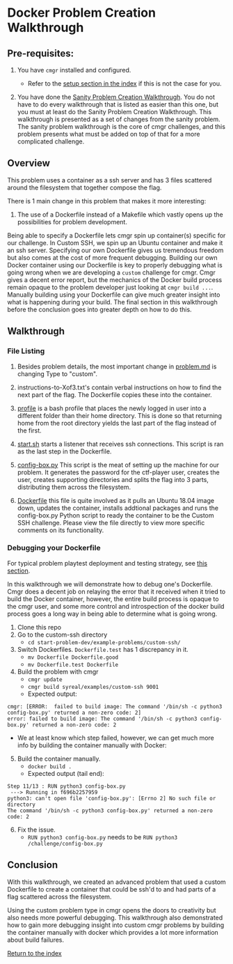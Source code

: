 # Docker Problem Creation Walkthrough


## Pre-requisites:

1. You have `cmgr` installed and configured.
    - Refer to the [setup section in the index](/README.md#setup)
      if this is not the case for you.

2. You have done the [Sanity Problem Creation Walkthrough](/example-problems/sanity-static-flag/README.md).
   You do not have to do every walkthrough that is listed as easier than this
   one, but you must at least do the Sanity Problem Creation Walkthrough. 
   This walkthrough is presented as a set of changes from the sanity problem.
   The sanity problem walkthrough is the core of cmgr challenges, and this 
   problem presents what must be added on top of that for a more complicated
   challenge.



## Overview

This problem uses a container as a ssh server and has 3 files scattered around
the filesystem that together compose the flag.

There is 1 main change in this problem that makes it more interesting:

1. The use of a Dockerfile instead of a Makefile which vastly opens up the
   possibilities for problem development.

Being able to specify a Dockerfile lets cmgr spin up container(s) specific for
our challenge. In Custom SSH, we spin up an Ubuntu container and make it an ssh
server. Specifying our own Dockerfile gives us tremendous freedom but also
comes at the cost of more frequent debugging. Building our own Docker container
using our Dockerfile is key to properly debugging what is going wrong when we
are developing a `custom` challenge for cmgr. Cmgr gives a decent error report,
but the mechanics of the Docker build process remain opaque to the problem
developer just looking at `cmgr build ...`. Manually building using your
Dockerfile can give much greater insight into what is happening during your
build. The final section in this walkthrough before the conclusion goes into
greater depth on how to do this.


## Walkthrough


### File Listing

1. Besides problem details, the most important change in
   [problem.md](/example-problems/custom-ssh/problem.md) is changing Type to
   "custom".

2. instructions-to-Xof3.txt's contain verbal instructions on how to find the
   next part of the flag. The Dockerfile copies these into the container.

3. [profile](/example-problems/custom-ssh/profile) is a bash profile that
   places the newly logged in user into a different folder than their home
   directory. This is done so that returning home from the root directory
   yields the last part of the flag instead of the first.
   
4. [start.sh](/example-problems/custom-ssh/start.sh) starts a listener that
   receives ssh connections. This script is ran as the last step in the
   Dockerfile.
   
5. [config-box.py](/example-problems/custom-ssh/config-box.py) This script
   is the meat of setting up the machine for our problem. It generates the
   password for the ctf-player user, creates the user, creates supporting
   directories and splits the flag into 3 parts, distributing them across the
   filesystem.
   
7. [Dockerfile](/example-problems/custom-ssh/Dockerfile) this file is quite
   involved as it pulls an Ubuntu 18.04 image down, updates the container,
   installs addtional packages and runs the config-box.py Python script to
   ready the container to be the Custom SSH challenge. Please view the file
   directly to view more specific comments on its functionality.


### Debugging your Dockerfile

For typical problem playtest deployment and testing strategy, see 
[this section](/example-problems/sanity-static-flag#Deployment).

In this walkthrough we will demonstrate how to debug one's Dockerfile. Cmgr
does a decent job on relaying the error that it received when it tried to
build the Docker container, however, the entire build process is opaque to
the cmgr user, and some more control and introspection of the docker build
process goes a long way in being able to determine what is going wrong.

1. Clone this repo
2. Go to the custom-ssh directory
    - `cd start-problem-dev/example-problems/custom-ssh/`
3. Switch Dockerfiles. `Dockerfile.test` has 1 discrepancy in it.
    - `mv Dockerfile Dockerfile.good`
    - `mv Dockerfile.test Dockerfile`
4. Build the problem with cmgr
      - `cmgr update`
      - `cmgr build syreal/examples/custom-ssh 9001`
      - Expected output:
```
cmgr: [ERROR:  failed to build image: The command '/bin/sh -c python3 config-box.py' returned a non-zero code: 2]
error: failed to build image: The command '/bin/sh -c python3 config-box.py' returned a non-zero code: 2
```
* We at least know which step failed, however, we can get much more info
  by building the container manually with Docker:

5. Build the container manually.
    - `docker build .`
    - Expected output (tail end):
```
Step 11/13 : RUN python3 config-box.py
 ---> Running in f696b2257959
python3: can't open file 'config-box.py': [Errno 2] No such file or directory
The command '/bin/sh -c python3 config-box.py' returned a non-zero code: 2
```
6. Fix the issue.
    - `RUN python3 config-box.py` needs to be `RUN python3 /challenge/config-box.py`

## Conclusion

With this walkthrough, we created an advanced problem that used a custom
Dockerfile to create a container that could be ssh'd to and had parts of a
flag scattered across the filesystem.

Using the custom problem type in cmgr opens the doors to creativity but also
needs more powerful debugging. This walkthrough also demonstrated how to
gain more debugging insight into custom cmgr problems by building the
container manually with docker which provides a lot more information about
build failures.

[Return to the index](/README.md#walkthroughs)

